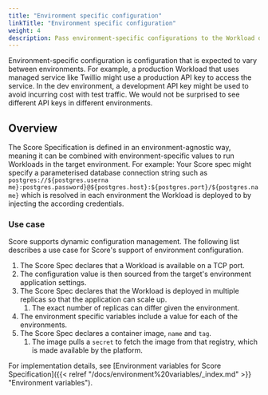 ```yaml
---
title: "Environment specific configuration"
linkTitle: "Environment specific configuration"
weight: 4
description: Pass environment-specific configurations to the Workload during a deployment.
---
```


Environment-specific configuration is configuration that is expected to vary between environments. For example, a production Workload that uses managed service like Twillio might use a production API key to access the service. In the dev environment, a development API key might be used to avoid incurring cost with test traffic. We would not be surprised to see different API keys in different environments.

## Overview

The Score Specification is defined in an environment-agnostic way, meaning it can be combined with environment-specific values to run Workloads in the target environment. For example: Your Score spec might specify a parameterised database connection string such as `postgres://${postgres.userna me}:postgres.password}@${postgres.host}:${postgres.port}/${postgres.name}` which is resolved in each environment the Workload is deployed to by injecting the according credentials.

### Use case

Score supports dynamic configuration management. The following list describes a use case for Score's support of environment configuration.

1. The Score Spec declares that a Workload is available on a TCP port.
1. The configuration value is then sourced from the target's environment application settings.
1. The Score Spec declares that the Workload is deployed in multiple replicas so that the application can scale up.
   1. The exact number of replicas can differ given the environment.
1. The environment specific variables include a value for each of the environments.
1. The Score Spec declares a container image, `name` and `tag`.
   1. The image pulls a `secret` to fetch the image from that registry, which is made available by the platform.

For implementation details, see [Environment variables for Score Specification]({{< relref "/docs/environment%20variables/_index.md" >}} "Environment variables").
